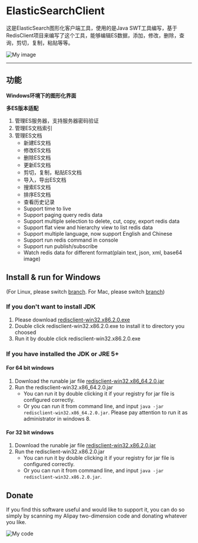 # ElasticSearchClient


这是ElasticSearch图形化客户端工具，使用的是Java SWT工具编写，基于RedisClient项目来编写了这个工具，能够编辑ES数据，添加，修改，删除，查询，剪切，复制，粘贴等等。

![My image](https://github.com/caoxinyu/RedisClient/raw/windows/src/main/resources/screen.png)

--------

## 功能

**Windows环境下的图形化界面**

**多ES版本适配**

 1. 管理ES服务器，支持服务器密码验证
 2. 管理ES文档索引
 3. 管理ES文档
 	* 新建ES文档
 	* 修改ES文档
 	* 删除ES文档 
 	* 更新ES文档
 	* 剪切，复制，粘贴ES文档
 	* 导入，导出ES文档
 	* 搜索ES文档
 	* 排序ES文档
 	* 查看历史记录
 	* Support time to live
 	* Support paging query redis data
 	* Support multiple selection to delete, cut, copy, export redis data
 	* Support flat view and hierarchy view to list redis data
 	* Support multiple language, now support English and Chinese
 	* Support run redis command in console
 	* Support run publish/subscribe
 	* Watch redis data for different format(plain text, json, xml, base64 image)


## Install & run for Windows
(For Linux, please switch [branch](https://github.com/caoxinyu/RedisClient/tree/linux). For Mac, please switch [branch](https://github.com/caoxinyu/RedisClient/tree/OSX))
### If you don't want to install JDK

1. Please download [redisclient-win32.x86.2.0.exe](https://raw.githubusercontent.com/caoxinyu/RedisClient/windows/release/redisclient-win32.x86.2.0.exe)
2. Double click redisclient-win32.x86.2.0.exe to install it to directory you choosed
3. Run it by double click redisclient-win32.x86.2.0.exe


### If you have installed the JDK or JRE 5+ 

#### For 64 bit windows
 1. Download the runable jar file [redisclient-win32.x86_64.2.0.jar](https://github.com/caoxinyu/RedisClient/blob/windows/release/redisclient-win32.x86_64.2.0.jar?raw=true)
 2. Run the redisclient-win32.x86_64.2.0.jar
 	* You can run it by double clicking it if your registry for jar file is configured correctly.
 	* Or you can run it from command line, and input `java -jar redisclient-win32.x86_64.2.0.jar`. Please pay attention to run it as administrator in windows 8.
 	
#### For 32 bit windows
 1. Download the runable jar file [redisclient-win32.x86.2.0.jar](https://github.com/caoxinyu/RedisClient/blob/windows/release/redisclient-win32.x86.2.0.jar?raw=true)
 2. Run the redisclient-win32.x86.2.0.jar
 	* You can run it by double clicking it if your registry for jar file is configured correctly.
 	* Or you can run it from command line, and input `java -jar redisclient-win32.x86.2.0.jar`. 

## Donate
 
If you find this software useful and would like to support it, you can do so simply by scanning my Alipay two-dimension code and donating whatever you like.

![My code](https://github.com/caoxinyu/RedisClient/raw/windows/src/main/resources/code.png)
 
